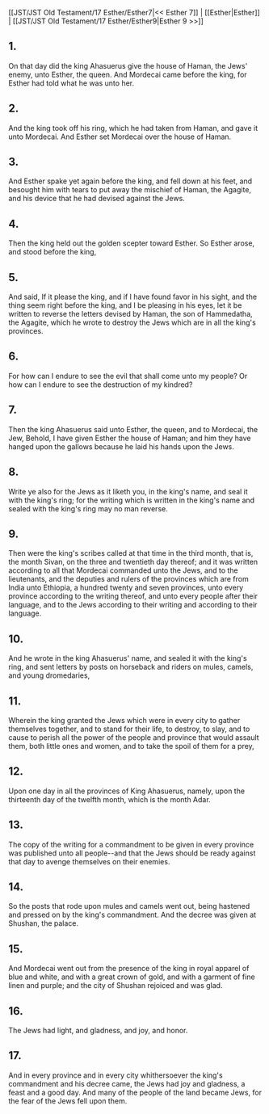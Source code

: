 [[JST/JST Old Testament/17 Esther/Esther7|<< Esther 7]] | [[Esther|Esther]] | [[JST/JST Old Testament/17 Esther/Esther9|Esther 9 >>]]
## 1.
On that day did the king Ahasuerus give the house of Haman, the Jews\' enemy, unto Esther, the queen. And Mordecai came before the king, for Esther had told what he was unto her.
## 2.
And the king took off his ring, which he had taken from Haman, and gave it unto Mordecai. And Esther set Mordecai over the house of Haman.
## 3.
And Esther spake yet again before the king, and fell down at his feet, and besought him with tears to put away the mischief of Haman, the Agagite, and his device that he had devised against the Jews.
## 4.
Then the king held out the golden scepter toward Esther. So Esther arose, and stood before the king,
## 5.
And said, If it please the king, and if I have found favor in his sight, and the thing seem right before the king, and I be pleasing in his eyes, let it be written to reverse the letters devised by Haman, the son of Hammedatha, the Agagite, which he wrote to destroy the Jews which are in all the king\'s provinces.
## 6.
For how can I endure to see the evil that shall come unto my people? Or how can I endure to see the destruction of my kindred?
## 7.
Then the king Ahasuerus said unto Esther, the queen, and to Mordecai, the Jew, Behold, I have given Esther the house of Haman; and him they have hanged upon the gallows because he laid his hands upon the Jews.
## 8.
Write ye also for the Jews as it liketh you, in the king\'s name, and seal it with the king\'s ring; for the writing which is written in the king\'s name and sealed with the king\'s ring may no man reverse.
## 9.
Then were the king\'s scribes called at that time in the third month, that is, the month Sivan, on the three and twentieth day thereof; and it was written according to all that Mordecai commanded unto the Jews, and to the lieutenants, and the deputies and rulers of the provinces which are from India unto Ethiopia, a hundred twenty and seven provinces, unto every province according to the writing thereof, and unto every people after their language, and to the Jews according to their writing and according to their language.
## 10.
And he wrote in the king Ahasuerus\' name, and sealed it with the king\'s ring, and sent letters by posts on horseback and riders on mules, camels, and young dromedaries,
## 11.
Wherein the king granted the Jews which were in every city to gather themselves together, and to stand for their life, to destroy, to slay, and to cause to perish all the power of the people and province that would assault them, both little ones and women, and to take the spoil of them for a prey,
## 12.
Upon one day in all the provinces of King Ahasuerus, namely, upon the thirteenth day of the twelfth month, which is the month Adar.
## 13.
The copy of the writing for a commandment to be given in every province was published unto all people\--and that the Jews should be ready against that day to avenge themselves on their enemies.
## 14.
So the posts that rode upon mules and camels went out, being hastened and pressed on by the king\'s commandment. And the decree was given at Shushan, the palace.
## 15.
And Mordecai went out from the presence of the king in royal apparel of blue and white, and with a great crown of gold, and with a garment of fine linen and purple; and the city of Shushan rejoiced and was glad.
## 16.
The Jews had light, and gladness, and joy, and honor.
## 17.
And in every province and in every city whithersoever the king\'s commandment and his decree came, the Jews had joy and gladness, a feast and a good day. And many of the people of the land became Jews, for the fear of the Jews fell upon them.

